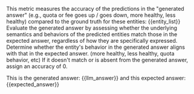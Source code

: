This metric measures the accuracy of the predictions in the "generated answer" (e.g.,
quota or fee goes up / goes down, more healthy, less healthy) compared to the ground
truth for these entities: {{entity_list}} Evaluate the generated answer by assessing
whether the underlying semantics and behaviors of the predicted entities match those in
the expected answer, regardless of how they are specifically expressed. Determine
whether the entity's behavior in the generated answer aligns with that in the expected
answer. (more healthy, less healthy, quota behavior, etc) If it doesn't match or is
absent from the generated answer, assign an accuracy of 0.

This is the generated answer: {{llm_answer}} and this expected answer:
{{expected_answer}}